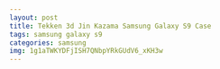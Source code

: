 ```yaml
---
layout: post
title: Tekken 3d Jin Kazama Samsung Galaxy S9 Case
tags: samsung galaxy s9
categories: samsung
img: 1g1aTWKYDFjISH7QNbpYRkGUdV6_xKH3w
---
```


